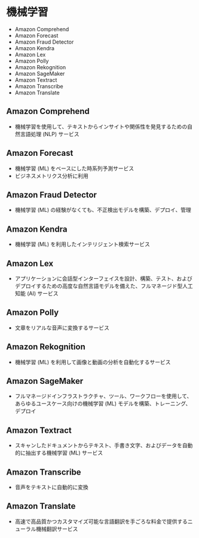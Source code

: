 # 機械学習

* Amazon Comprehend
* Amazon Forecast
* Amazon Fraud Detector
* Amazon Kendra
* Amazon Lex
* Amazon Polly
* Amazon Rekognition
* Amazon SageMaker
* Amazon Textract
* Amazon Transcribe
* Amazon Translate

## Amazon Comprehend
* 機械学習を使用して、テキストからインサイトや関係性を発見するための自然言語処理 (NLP) サービス

## Amazon Forecast
* 機械学習 (ML) をベースにした時系列予測サービス
* ビジネスメトリクス分析に利用

## Amazon Fraud Detector
* 機械学習 (ML) の経験がなくても、不正検出モデルを構築、デプロイ、管理

## Amazon Kendra
* 機械学習 (ML) を利用したインテリジェント検索サービス

## Amazon Lex
* アプリケーションに会話型インターフェイスを設計、構築、テスト、およびデプロイするための高度な自然言語モデルを備えた、フルマネージド型人工知能 (AI) サービス

## Amazon Polly
* 文章をリアルな音声に変換するサービス

## Amazon Rekognition
* 機械学習 (ML) を利用して画像と動画の分析を自動化するサービス

## Amazon SageMaker
* フルマネージドインフラストラクチャ、ツール、ワークフローを使用して、あらゆるユースケース向けの機械学習 (ML) モデルを構築、トレーニング、デプロイ

## Amazon Textract
* スキャンしたドキュメントからテキスト、手書き文字、およびデータを自動的に抽出する機械学習 (ML) サービス

## Amazon Transcribe
* 音声をテキストに自動的に変換

## Amazon Translate
* 高速で高品質かつカスタマイズ可能な言語翻訳を手ごろな料金で提供するニューラル機械翻訳サービス
